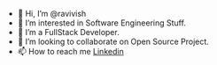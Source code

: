 - 👋 Hi, I’m @ravivish
- 👀 I’m interested in Software Engineering Stuff.
- 🌱 I’m a FullStack Developer.
- 💞️ I’m looking to collaborate on Open Source Project.
- 📫 How to reach me [Linkedin](https://www.linkedin.com/in/ravikvish/)

<!---
ravivish/ravivish is a ✨ special ✨ repository because its `README.md` (this file) appears on your GitHub profile.
You can click the Preview link to take a look at your changes.
--->
